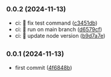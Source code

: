 ## <small>0.0.2 (2024-11-13)</small>

* ci: 🎡 fix test command ([c3451db](https://github.com/mjancarik/esmj-task/commit/c3451db))
* ci: 🎡 run on main branch ([d6579cf](https://github.com/mjancarik/esmj-task/commit/d6579cf))
* ci: 🎡 update node version ([b9d7a7e](https://github.com/mjancarik/esmj-task/commit/b9d7a7e))



## <small>0.0.1 (2024-11-13)</small>

* first commit ([4f6848b](https://github.com/mjancarik/esmj-task/commit/4f6848b))



